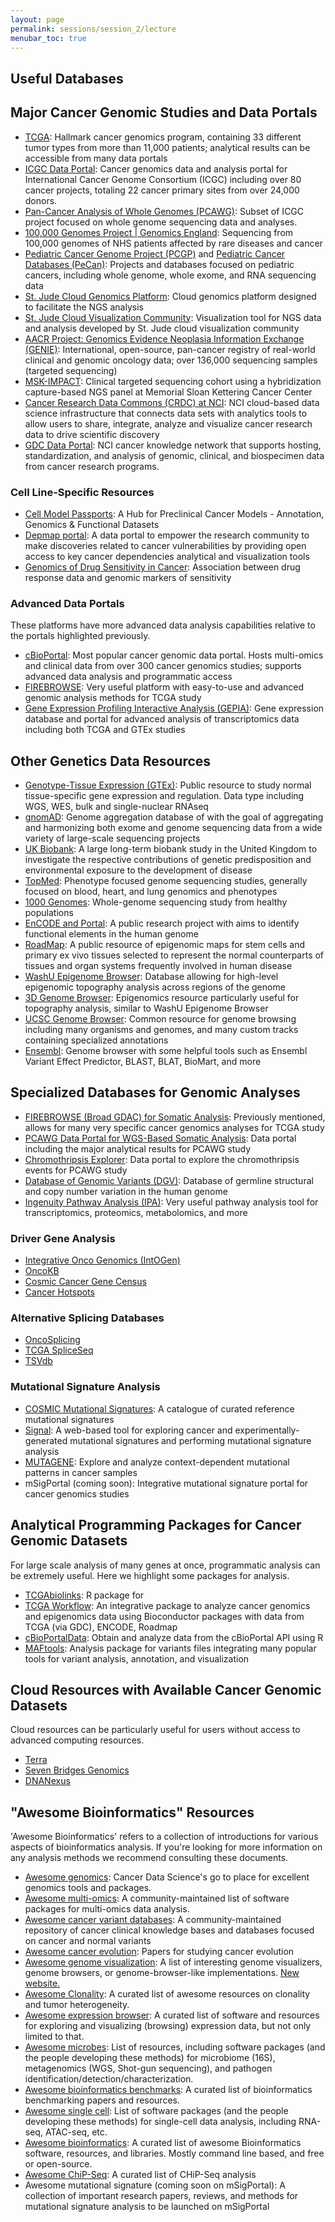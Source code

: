 ```yaml
---
layout: page
permalink: sessions/session_2/lecture
menubar_toc: true
---
```


<script src="{{ site.baseurl }}/assets/js/vanilla-back-to-top.min.js"></script> <script>addBackToTop()</script>

## Useful Databases

## Major Cancer Genomic Studies and Data Portals

- [TCGA](https://www.cancer.gov/about-nci/organization/ccg/research/structural-genomics/tcga): Hallmark cancer genomics program, containing 33 different tumor types from more than 11,000 patients; analytical results can be accessible from many data portals
- [ICGC Data Portal](https://dcc.icgc.org/): Cancer genomics data and analysis portal for International Cancer Genome Consortium (ICGC) including over 80 cancer projects, totaling 22 cancer primary sites from over 24,000 donors.
- [Pan-Cancer Analysis of Whole Genomes (PCAWG)](https://dcc.icgc.org/pcawg): Subset of ICGC project focused on whole genome sequencing data and analyses.
- [100,000 Genomes Project \| Genomics England](https://www.genomicsengland.co.uk/initiatives/100000-genomes-project): Sequencing from 100,000 genomes of NHS patients affected by rare diseases and cancer
- [Pediatric Cancer Genome Project (PCGP)](https://permalinks.stjude.cloud/permalinks/pcgp) and [Pediatric Cancer Databases (PeCan)](https://pecan.stjude.cloud/): Projects and databases focused on pediatric cancers, including whole genome, whole exome, and RNA sequencing data
- [St. Jude Cloud Genomics Platform](https://platform.stjude.cloud/): Cloud genomics platform designed to facilitate the NGS analysis
- [St. Jude Cloud Visualization Community](https://proteinpaint.stjude.org/): Visualization tool for NGS data and analysis developed by St. Jude cloud visualization community
- [AACR Project: Genomics Evidence Neoplasia Information Exchange (GENIE)](https://www.aacr.org/professionals/research/aacr-project-genie/aacr-project-genie-data/): International, open-source, pan-cancer registry of real-world clinical and genomic oncology data; over 136,000 sequencing samples (targeted sequencing)
- [MSK-IMPACT](https://www.mskcc.org/msk-impact): Clinical targeted sequencing cohort using a hybridization capture-based NGS panel at Memorial Sloan Kettering Cancer Center
- [Cancer Research Data Commons (CRDC) at NCI](https://datacommons.cancer.gov/): NCI cloud-based data science infrastructure that connects data sets with analytics tools to allow users to share, integrate, analyze and visualize cancer research data to drive scientific discovery
- [GDC Data Portal](https://portal.gdc.cancer.gov/): NCI cancer knowledge network that supports hosting, standardization, and analysis of genomic, clinical, and biospecimen data from cancer research programs.

### Cell Line-Specific Resources

- [Cell Model Passports](https://cellmodelpassports.sanger.ac.uk/): A Hub for Preclinical Cancer Models - Annotation, Genomics & Functional Datasets
- [Depmap portal](https://depmap.org/portal/): A data portal to empower the research community to make discoveries related to cancer vulnerabilities by providing open access to key cancer dependencies analytical and visualization tools
- [Genomics of Drug Sensitivity in Cancer](https://www.cancerrxgene.org/): Association between drug response data and genomic markers of sensitivity

### Advanced Data Portals

These platforms have more advanced data analysis capabilities relative to the portals highlighted previously.

- [cBioPortal](https://www.cbioportal.org/datasets): Most popular cancer genomic data portal. Hosts multi-omics and clinical data from over 300 cancer genomics studies; supports advanced data analysis and programmatic access
- [FIREBROWSE](https://gdac.broadinstitute.org/): Very useful platform with easy-to-use and advanced genomic analysis methods for TCGA study
- [Gene Expression Profiling Interactive Analysis (GEPIA)](http://gepia.cancer-pku.cn/index.html): Gene expression database and portal for advanced analysis of transcriptomics data including both TCGA and GTEx studies

## Other Genetics Data Resources

- [Genotype-Tissue Expression (GTEx)](https://gtexportal.org/home/): Public resource to study normal tissue-specific gene expression and regulation. Data type including WGS, WES, bulk and single-nuclear RNAseq
- [gnomAD](https://gnomad.broadinstitute.org/): Genome aggregation database of with the goal of aggregating and harmonizing both exome and genome sequencing data from a wide variety of large-scale sequencing projects
- [UK Biobank](https://www.ukbiobank.ac.uk): A large long-term biobank study in the United Kingdom to investigate the respective contributions of genetic predisposition and environmental exposure to the development of disease
- [TopMed](https://topmed.nhlbi.nih.gov/): Phenotype focused genome sequencing studies, generally focused on blood, heart, and lung genomics and phenotypes
- [1000 Genomes](https://www.internationalgenome.org/home): Whole-genome sequencing study from healthy populations
- [EnCODE and Portal](https://www.encodeproject.org/): A public research project with aims to identify functional elements in the human genome
- [RoadMap](http://www.roadmapepigenomics.org): A public resource of epigenomic maps for stem cells and primary ex vivo tissues selected to represent the normal counterparts of tissues and organ systems frequently involved in human disease
- [WashU Epigenome Browser](https://epigenomegateway.wustl.edu/browser/): Database allowing for high-level epigenomic topography analysis across regions of the genome
- [3D Genome Browser](http://3dgenome.fsm.northwestern.edu/index.html): Epigenomics resource particularly useful for topography analysis, similar to WashU Epigenome Browser
- [UCSC Genome Browser](https://genome.ucsc.edu/): Common resource for genome browsing including many organisms and genomes, and many custom tracks containing specialized annotations
- [Ensembl](https://useast.ensembl.org/index.html): Genome browser with some helpful tools such as Ensembl Variant Effect Predictor, BLAST, BLAT, BioMart, and more

## Specialized Databases for Genomic Analyses

- [FIREBROWSE (Broad GDAC) for Somatic Analysis](https://gdac.broadinstitute.org/): Previously mentioned, allows for many very specific cancer genomics analyses for TCGA study
- [PCAWG Data Portal for WGS-Based Somatic Analysis](https://dcc.icgc.org/releases/PCAWG): Data portal including the major analytical results for PCAWG study
- [Chromothripsis Explorer](http://compbio.med.harvard.edu/chromothripsis/): Data portal to explore the chromothripsis events for PCAWG study
- [Database of Genomic Variants (DGV)](http://dgv.tcag.ca/dgv/app/home?ref=): Database of germline structural and copy number variation in the human genome
- [Ingenuity Pathway Analysis (IPA)](https://digitalinsights.qiagen.com/products-overview/discovery-insights-portfolio/analysis-and-visualization/qiagen-ipa/): Very useful pathway analysis tool for transcriptomics, proteomics, metabolomics, and more

### Driver Gene Analysis

- [Integrative Onco Genomics (IntOGen)](https://www.intogen.org/search)
- [OncoKB](https://www.oncokb.org/)
- [Cosmic Cancer Gene Census](https://cancer.sanger.ac.uk/census)
- [Cancer Hotspots](https://www.cancerhotspots.org/)

### Alternative Splicing Databases

- [OncoSplicing](http://www.oncosplicing.com)
- [TCGA SpliceSeq](http://projects.insilico.us.com/TCGASpliceSeq/)
- [TSVdb](http://www.tsvdb.com/index.html)

### Mutational Signature Analysis

- [COSMIC Mutational Signatures](https://cancer.sanger.ac.uk/signatures/):  A catalogue of curated reference mutational signatures
- [Signal](https://signal.mutationalsignatures.com): A web-based tool for exploring cancer and experimentally-generated mutational signatures and performing mutational signature analysis
- [MUTAGENE](https://www.ncbi.nlm.nih.gov/research/mutagene/): Explore and analyze context-dependent mutational patterns in cancer samples
- mSigPortal (coming soon): Integrative mutational signature portal for cancer genomics studies

## Analytical Programming Packages for Cancer Genomic Datasets

For large scale analysis of many genes at once, programmatic analysis can be extremely useful. Here we highlight some packages for analysis.

- [TCGAbiolinks](https://bioconductor.org/packages/release/bioc/html/TCGAbiolinks.html): R package for
- [TCGA Workflow](https://www.bioconductor.org/packages/release/workflows/html/TCGAWorkflow.html): An integrative package to analyze cancer genomics and epigenomics data using Bioconductor packages with data from TCGA (via GDC), ENCODE, Roadmap
- [cBioPortalData](https://bioconductor.org/packages/release/bioc/html/cBioPortalData.html): Obtain and analyze data from the cBioPortal API using R
- [MAFtools](https://github.com/PoisonAlien/maftools): Analysis package for variants files integrating many popular tools for variant analysis, annotation, and visualization

## Cloud Resources with Available Cancer Genomic Datasets

Cloud resources can be particularly useful for users without access to advanced computing resources.

- [Terra](https://terra.bio/)
- [Seven Bridges Genomics](https://www.sevenbridges.com/)
- [DNANexus](https://www.dnanexus.com/#)

## "Awesome Bioinformatics" Resources

'Awesome Bioinformatics' refers to a collection of introductions for various aspects of bioinformatics analysis. If you're looking for more information on any analysis methods we recommend consulting these documents.

- [Awesome genomics](https://github.com/broadinstitute/AwesomeGenomics): Cancer Data Science's go to place for excellent genomics tools and packages.
- [Awesome multi-omics](https://github.com/mikelove/awesome-multi-omics): A community-maintained list of software packages for multi-omics data analysis.
- [Awesome cancer variant databases](https://github.com/seandavi/awesome-cancer-variant-databases): A community-maintained repository of cancer clinical knowledge bases and databases focused on cancer and normal variants
- [Awesome cancer evolution](https://github.com/iron-lion/Awesome-CancerEvolution): Papers for studying cancer evolution
- [Awesome genome visualization](https://github.com/cmdcolin/awesome-genome-visualization): A list of interesting genome visualizers, genome browsers, or genome-browser-like implementations. [New website.](https://cmdcolin.github.io/awesome-genome-visualization/?latest=true)
- [Awesome Clonality](https://github.com/hammerlab/awesome-clonality): A curated list of awesome resources on clonality and tumor heterogeneity.
- [Awesome expression browser](https://github.com/federicomarini/awesome-expression-browser): A curated list of software and resources for exploring and visualizing (browsing) expression data, but not only limited to that.
- [Awesome microbes](https://github.com/stevetsa/awesome-microbes): List of resources, including software packages (and the people developing these methods) for microbiome (16S), metagenomics (WGS, Shot-gun sequencing), and pathogen identification/detection/characterization.
- [Awesome bioinformatics benchmarks](https://github.com/j-andrews7/awesome-bioinformatics-benchmarks): A curated list of bioinformatics benchmarking papers and resources.
- [Awesome single cell](https://github.com/seandavi/awesome-single-cell): List of software packages (and the people developing these methods) for single-cell data analysis, including RNA-seq, ATAC-seq, etc.
- [Awesome bioinformatics](https://github.com/danielecook/Awesome-Bioinformatics): A curated list of awesome Bioinformatics software, resources, and libraries. Mostly command line based, and free or open-source.
- [Awesome ChiP-Seq](https://github.com/crazyhottommy/ChIP-seq-analysis): A curated list of CHiP-Seq analysis
- Awesome mutational signature (coming soon on mSigPortal): A collection of important research papers, reviews, and methods for mutational signature analysis to be launched on mSigPortal
